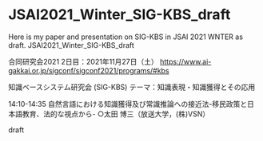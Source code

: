 # JSAI2021_Winter_SIG-KBS_draft
Here is my paper and presentation on SIG-KBS in JSAI 2021 WNTER  as draft.
JSAI2021_Winter_SIG-KBS_draft


合同研究会2021
2日目：2021年11月27日（土）
https://www.ai-gakkai.or.jp/sigconf/sigconf2021/programs/#kbs

知識ベースシステム研究会 (SIG-KBS)
テーマ：知識表現・知識獲得とその応用

14:10-14:35	自然言語における知識獲得及び常識推論への接近法-移民政策と日本語教育、法的な視点から-
○太田 博三（放送大学，(株)VSN）

draft
